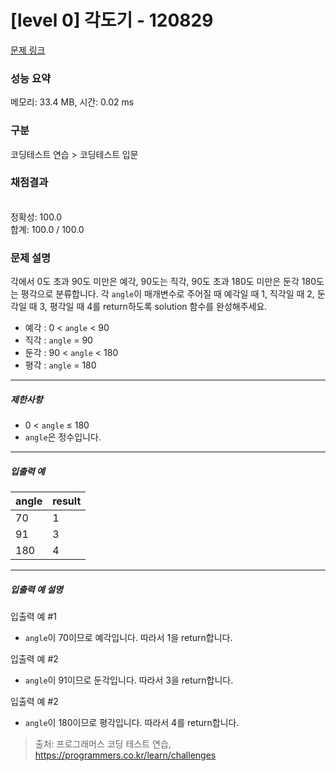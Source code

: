 # [level 0] 각도기 - 120829 

[문제 링크](https://school.programmers.co.kr/learn/courses/30/lessons/120829) 

### 성능 요약

메모리: 33.4 MB, 시간: 0.02 ms

### 구분

코딩테스트 연습 > 코딩테스트 입문

### 채점결과

<br/>정확성: 100.0<br/>합계: 100.0 / 100.0

### 문제 설명

<p style="user-select: auto;">각에서 0도 초과 90도 미만은 예각, 90도는 직각, 90도 초과 180도 미만은 둔각 180도는 평각으로 분류합니다. 각 <code style="user-select: auto;">angle</code>이 매개변수로 주어질 때 예각일 때 1, 직각일 때 2, 둔각일 때 3, 평각일 때 4를 return하도록 solution 함수를 완성해주세요.</p>

<ul style="user-select: auto;">
<li style="user-select: auto;">예각 : 0 &lt; <code style="user-select: auto;">angle</code> &lt; 90</li>
<li style="user-select: auto;">직각 : <code style="user-select: auto;">angle</code> = 90</li>
<li style="user-select: auto;">둔각 : 90 &lt; <code style="user-select: auto;">angle</code> &lt; 180</li>
<li style="user-select: auto;">평각 : <code style="user-select: auto;">angle</code> = 180</li>
</ul>

<hr style="user-select: auto;">

<h5 style="user-select: auto;">제한사항</h5>

<ul style="user-select: auto;">
<li style="user-select: auto;">0 &lt; <code style="user-select: auto;">angle</code> ≤ 180</li>
<li style="user-select: auto;"><code style="user-select: auto;">angle</code>은 정수입니다.</li>
</ul>

<hr style="user-select: auto;">

<h5 style="user-select: auto;">입출력 예</h5>
<table class="table" style="user-select: auto;">
        <thead style="user-select: auto;"><tr style="user-select: auto;">
<th style="user-select: auto;">angle</th>
<th style="user-select: auto;">result</th>
</tr>
</thead>
        <tbody style="user-select: auto;"><tr style="user-select: auto;">
<td style="user-select: auto;">70</td>
<td style="user-select: auto;">1</td>
</tr>
<tr style="user-select: auto;">
<td style="user-select: auto;">91</td>
<td style="user-select: auto;">3</td>
</tr>
<tr style="user-select: auto;">
<td style="user-select: auto;">180</td>
<td style="user-select: auto;">4</td>
</tr>
</tbody>
      </table>
<hr style="user-select: auto;">

<h5 style="user-select: auto;">입출력 예 설명</h5>

<p style="user-select: auto;">입출력 예 #1</p>

<ul style="user-select: auto;">
<li style="user-select: auto;"><code style="user-select: auto;">angle</code>이 70이므로 예각입니다. 따라서 1을 return합니다.</li>
</ul>

<p style="user-select: auto;">입출력 예 #2</p>

<ul style="user-select: auto;">
<li style="user-select: auto;"><code style="user-select: auto;">angle</code>이 91이므로 둔각입니다. 따라서 3을 return합니다.</li>
</ul>

<p style="user-select: auto;">입출력 예 #2</p>

<ul style="user-select: auto;">
<li style="user-select: auto;"><code style="user-select: auto;">angle</code>이 180이므로 평각입니다. 따라서 4를 return합니다.</li>
</ul>


> 출처: 프로그래머스 코딩 테스트 연습, https://programmers.co.kr/learn/challenges